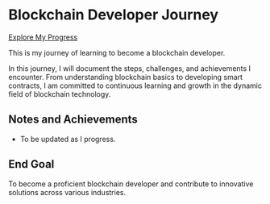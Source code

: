 # Blockchain Developer Journey

[Explore My Progress](https://nearu9.github.io/BlockchainDeveloper/)

This is my journey of learning to become a blockchain developer.

In this journey, I will document the steps, challenges, and achievements I encounter. From understanding blockchain basics to developing smart contracts, I am committed to continuous learning and growth in the dynamic field of blockchain technology.

## Notes and Achievements
- To be updated as I progress.

## End Goal
To become a proficient blockchain developer and contribute to innovative solutions across various industries.
